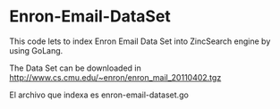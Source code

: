 # Enron-Email-DataSet
This code lets to index Enron Email Data Set into ZincSearch engine by using GoLang.

The Data Set can be downloaded in http://www.cs.cmu.edu/~enron/enron_mail_20110402.tgz

El archivo que indexa es enron-email-dataset.go
